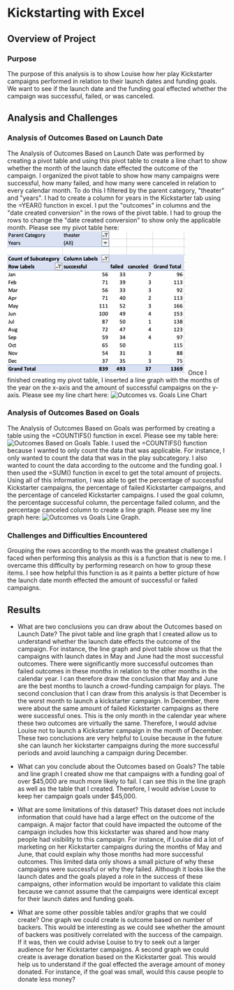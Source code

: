 # Kickstarting with Excel

## Overview of Project

### Purpose
The purpose of this analysis is to show Louise how her play Kickstarter campaigns performed in relation to their launch dates and funding goals. We want to see if the launch date and the funding goal effected whether the campaign was successful, failed, or was canceled. 

## Analysis and Challenges

### Analysis of Outcomes Based on Launch Date
The Analysis of Outcomes Based on Launch Date was performed by creating a pivot table and using this pivot table to create a line chart to show whether the month of the launch date effected the outcome of the campaign. I organized the pivot table to show how many campaigns were successful, how many failed, and how many were canceled in relation to every calendar month. To do this I filtered by the parent category, "theater" and "years". I had to create a column for years in the Kickstarter tab using the =YEAR() function in excel. I put the "outcomes" in columns and the "date created conversion" in the rows of the pivot table. I had to group the rows to change the "date created conversion" to show only the applicable month. Please see my pivot table here: ![Pivot Table Screenshot](/Resources/Pivot_Table_Screenshot.png) Once I finished creating my pivot table, I inserted a line graph with the months of the year on the x-axis and the amount of successful campaigns on the y-axis. Please see my line chart here: ![Outcomes vs. Goals Line Chart](Outcomes_vs_Goals.png)

### Analysis of Outcomes Based on Goals
The Analysis of Outcomes Based on Goals was performed by creating a table using the =COUNTIFS() function in excel. Please see my table here: ![Outcomes Based on Goals Table](Outcomes_Based_On_Goals_Table.png). I used the =COUNTIFS() function because I wanted to only count the data that was applicable. For instance, I only wanted to count the data that was in the play subcategory. I also wanted to count the data according to the outcome and the funding goal. I then used the =SUM() function in excel to get the total amount of projects. Using all of this information, I was able to get the percentage of successful Kickstarter campaigns, the percentage of failed Kickstarter campaigns, and the percentage of canceled Kickstarter campaigns. I used the goal column, the percentage successful column, the percentage failed column, and the percentage canceled column to create a line graph. Please see my line graph here: ![Outcomes vs Goals Line Graph](Outcomes_vs_Goals.png). 

### Challenges and Difficulties Encountered
Grouping the rows according to the month was the greatest challenge I faced when performing this analysis as this is a function that is new to me. I overcame this difficulty by performing research on how to group these items. I see how helpful this function is as it paints a better picture of how the launch date month effected the amount of successful or failed campaigns.

## Results

- What are two conclusions you can draw about the Outcomes based on Launch Date?
The pivot table and line graph that I created allow us to understand whether the launch date effects the outcome of the campaign. For instance, the line graph and pivot table show us that the campaigns with launch dates in May and June had the most successful outcomes. There were significantly more successful outcomes than failed outcomes in these months in relation to the other months in the calendar year. I can therefore draw the conclusion that May and June are the best months to launch a crowd-funding campaign for plays. The second conclusion that I can draw from this analysis is that December is the worst month to launch a kickstarter campaign. In December, there were about the same amount of failed Kickstarter campaigns as there were successful ones. This is the only month in the calendar year where these two outcomes are virtually the same. Therefore, I would advise Louise not to launch a Kickstarter campaign in the month of December. These two conclusions are very helpful to Louise because in the future she can launch her kickstarter campaigns during the more successful periods and avoid launching a campaign during December. 

- What can you conclude about the Outcomes based on Goals?
The table and line graph I created show me that campaigns with a funding goal of over $45,000 are much more likely to fail. I can see this in the line graph as well as the table that I created. Therefore, I would advise Louse to keep her campaign goals under $45,000.

- What are some limitations of this dataset?
This dataset does not include information that could have had a large effect on the outcome of the campaign. A major factor that could have impacted the outcome of the campaign includes how this kickstarter was shared and how many people had visibility to this campaign. For instance, if Louise did a lot of marketing on her Kickstarter campaigns during the months of May and June, that could explain why those months had more successful outcomes. This limited data only shows a small picture of why these campaigns were successful or why they failed. Although it looks like the launch dates and the goals played a role in the success of these campaigns, other information would be important to validate this claim because we cannot assume that the campaigns were identical except for their launch dates and funding goals. 

- What are some other possible tables and/or graphs that we could create?
One graph we could create is outcome based on number of backers. This would be interesting as we could see whether the amount of backers was positively correlated with the success of the campaign. If it was, then we could advise Louise to try to seek out a larger audience for her Kickstarter campaigns. A second graph we could create is average donation based on the Kickstarter goal. This would help us to understand if the goal effected the average amount of money donated. For instance, if the goal was small, would this cause people to donate less money? 
